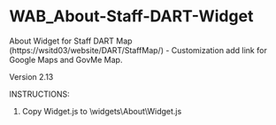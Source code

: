 # WAB_About-Staff-DART-Widget
About Widget for Staff DART Map (https://wsitd03/website/DART/StaffMap/) - Customization add link for Google Maps and GovMe Map.

Version 2.13

INSTRUCTIONS:

1. Copy Widget.js to \widgets\About\Widget.js  
